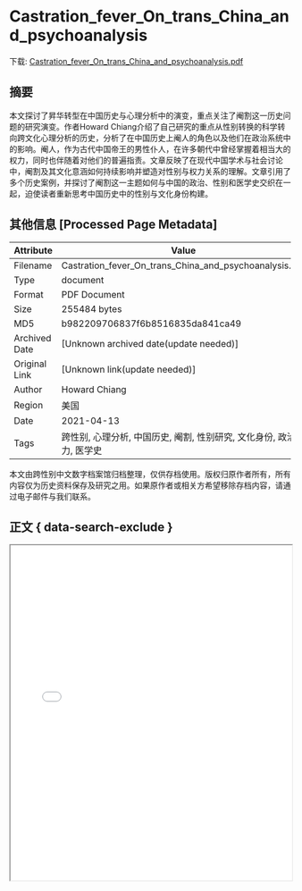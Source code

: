 # Castration_fever_On_trans_China_and_psychoanalysis

<!-- tcd_download_link -->
下载: [Castration_fever_On_trans_China_and_psychoanalysis.pdf](Castration_fever_On_trans_China_and_psychoanalysis.pdf)
<!-- tcd_download_link_end -->

## 摘要

<!-- tcd_abstract -->
本文探讨了昇华转型在中国历史与心理分析中的演变，重点关注了阉割这一历史问题的研究演变。作者Howard Chiang介绍了自己研究的重点从性别转换的科学转向跨文化心理分析的历史，分析了在中国历史上阉人的角色以及他们在政治系统中的影响。阉人，作为古代中国帝王的男性仆人，在许多朝代中曾经掌握着相当大的权力，同时也伴随着对他们的普遍指责。文章反映了在现代中国学术与社会讨论中，阉割及其文化意涵如何持续影响并塑造对性别与权力关系的理解。文章引用了多个历史案例，并探讨了阉割这一主题如何与中国的政治、性别和医学史交织在一起，迫使读者重新思考中国历史中的性别与文化身份构建。

<!-- tcd_abstract_end -->

## 其他信息 [Processed Page Metadata]

| Attribute       | Value                                  |
|-----------------|----------------------------------------|
| Filename        | Castration_fever_On_trans_China_and_psychoanalysis.pdf                             |
| Type            | document                                 |
| Format          | PDF Document                               |
| Size            | 255484 bytes                           |
| MD5             | b982209706837f6b8516835da841ca49                                  |
| Archived Date   | [Unknown archived date(update needed)]                             |
| Original Link   | [Unknown link(update needed)]                         |
| Author          | Howard Chiang                               |
| Region          | 美国                               |
| Date            | 2021-04-13                                 |
| Tags            | 跨性别, 心理分析, 中国历史, 阉割, 性别研究, 文化身份, 政治权力, 医学史                                 |

本文由跨性别中文数字档案馆归档整理，仅供存档使用。版权归原作者所有，所有内容仅为历史资料保存及研究之用。如果原作者或相关方希望移除存档内容，请通过电子邮件与我们联系。

## 正文 { data-search-exclude }

<!-- tcd_main_text -->
<iframe src="../Castration_fever_On_trans_China_and_psychoanalysis.pdf" width="100%" height="600px">
    <p>无法显示PDF，请下载查看。</p>
</iframe>
<!-- tcd_main_text_end -->

